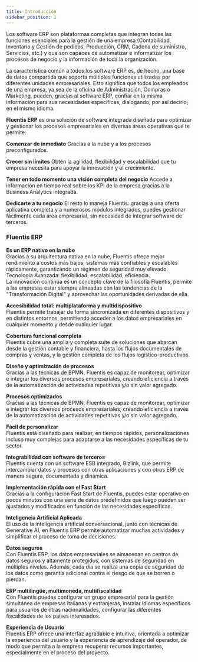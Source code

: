 ```yaml
---
title: Introducción
sidebar_position: 1
---
```


Los software ERP son plataformas completas que integran todas las funciones esenciales para la gestión de una empresa (Contabilidad, Inventario y Gestión de pedidos, Producción, CRM, Cadena de suministro, Servicios, etc.) y que son capaces de automatizar e informatizar los procesos de negocio y la información de toda la organización.

La característica común a todos los software ERP es, de hecho, una base de datos compartida que soporta múltiples funciones utilizadas por diferentes unidades empresariales. Esto significa que todos los empleados de una empresa, ya sea de la oficina de Administración, Compras o Marketing, pueden, gracias al software ERP, confiar en la misma información para sus necesidades específicas, dialogando, por así decirlo, en el mismo idioma.

**Fluentis ERP** es una solución de software integrada diseñada para optimizar y gestionar los procesos empresariales en diversas áreas operativas que te permite:

**Comenzar de inmediato** 
Gracias a la nube y a los procesos preconfigurados.

**Crecer sin límites**
Obtén la agilidad, flexibilidad y escalabilidad que tu empresa necesita para apoyar la innovación y el crecimiento.

**Tener en todo momento una visión completa del negocio** 
Accede a información en tiempo real sobre los KPI de la empresa gracias a la Business Analytics integrada.

**Dedicarte a tu negocio** 
El resto lo maneja Fluentis: gracias a una oferta aplicativa completa y a numerosos módulos integrados, puedes gestionar fácilmente cada área empresarial, sin necesidad de integrar software de terceros.

### Fluentis ERP  

**Es un ERP nativo en la nube**  
Gracias a su arquitectura nativa en la nube, Fluentis ofrece mejor rendimiento a costos más bajos, sistemas más confiables y escalables rápidamente, garantizando un régimen de seguridad muy elevado.  
Tecnología Avanzada: flexibilidad, escalabilidad, eficiencia.  
La innovación continua es un concepto clave de la filosofía Fluentis, permite a las empresas estar siempre alineadas con las tendencias de la "Transformación Digital" y aprovechar las oportunidades derivadas de ella.

**Accesibilidad total: multiplataforma y multidispositivo**  
Fluentis permite trabajar de forma sincronizada en diferentes dispositivos y en distintos entornos, permitiendo acceder a los datos empresariales en cualquier momento y desde cualquier lugar.

**Cobertura funcional completa**  
Fluentis cubre una amplia y completa suite de soluciones que abarcan desde la gestión contable y financiera, hasta los flujos documentales de compras y ventas, y la gestión completa de los flujos logístico-productivos.

**Diseño y optimización de procesos**  
Gracias a las técnicas de BPMN, Fluentis es capaz de monitorear, optimizar e integrar los diversos procesos empresariales, creando eficiencia a través de la automatización de actividades repetitivas y/o sin valor agregado.

**Procesos optimizados**  
Gracias a las técnicas de BPMN, Fluentis es capaz de monitorear, optimizar e integrar los diversos procesos empresariales, creando eficiencia a través de la automatización de actividades repetitivas y/o sin valor agregado.

**Fácil de personalizar**  
Fluentis está diseñado para realizar, en tiempos rápidos, personalizaciones incluso muy complejas para adaptarse a las necesidades específicas de tu sector.

**Integrabilidad con software de terceros**  
Fluentis cuenta con un software ESB integrado, Bizlink, que permite intercambiar datos y procesos con otras aplicaciones y con otros ERP de manera segura, documentada y dinámica.

**Implementación rápida con el Fast Start**  
Gracias a la configuración Fast Start de Fluentis, puedes estar operativo en pocos minutos con una serie de datos predefinidos que luego pueden ser ajustados y modificados en función de las necesidades específicas.

**Inteligencia Artificial Aplicada**  
El uso de la inteligencia artificial conversacional, junto con técnicas de Generative AI, en Fluentis ERP permite automatizar muchas actividades y simplificar el proceso de toma de decisiones.

**Datos seguros**  
Con Fluentis ERP, los datos empresariales se almacenan en centros de datos seguros y altamente protegidos, con sistemas de seguridad en múltiples niveles. Además, cada día se realiza una copia de seguridad de los datos como garantía adicional contra el riesgo de que se borren o pierdan.

**ERP multilingüe, multimoneda, multifiscalidad**  
Con Fluentis puedes configurar un grupo empresarial para la gestión simultánea de empresas italianas y extranjeras, instalar idiomas específicos para usuarios de otras nacionalidades, configurar las diferentes fiscalidades de los países interesados.

**Experiencia de Usuario**  
Fluentis ERP ofrece una interfaz agradable e intuitiva, orientada a optimizar la experiencia del usuario y la experiencia de aprendizaje del operador, de modo que permita a la empresa recuperar recursos importantes, especialmente en el proceso del proyecto.
